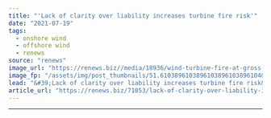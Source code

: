 ```yaml
---
title: "'Lack of clarity over liability increases turbine fire risk'"
date: "2021-07-19"
tags: 
  - onshore wind
  - offshore wind
  - renews
source: "renews"
image_url: "https://renews.biz//media/18936/wind-turbine-fire-at-gross-eilstorf-wind-farm-credit-international-association-for-fire-safety-science.jpg?mode=crop&width=770&heightratio=0.6103896103896103896103896104&slimmage=true"
image_fp: "/assets/img/post_thumbnails/51.6103896103896103896103896104&slimmage=true"
lead: "&#39;Lack of clarity over liability increases turbine fire risk&#39;"
article_url: "https://renews.biz/71053/lack-of-clarity-over-liability-increases-turbine-fire-risk/"
---
```


---
